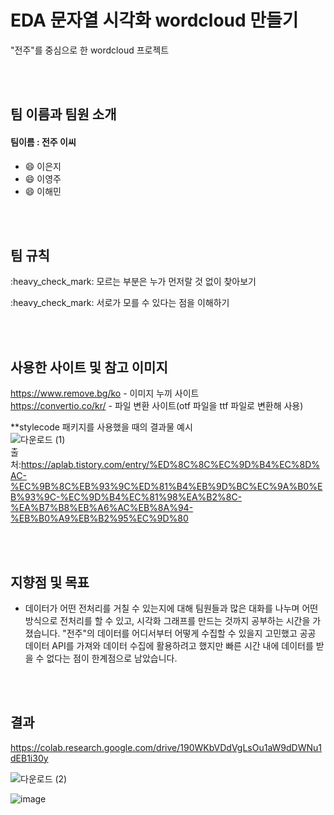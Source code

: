 # EDA 문자열 시각화 wordcloud 만들기
"전주"를 중심으로 한 wordcloud 프로젝트

<br></br>

## 팀 이름과 팀원 소개
#### 팀이름 : 전주 이씨
- :smile: 이은지
- :smile: 이영주
- :smile: 이해민

<br></br>


## 팀 규칙
<div>
<P>:heavy_check_mark: 모르는 부분은 누가 먼저랄 것 없이 찾아보기
<P>:heavy_check_mark: 서로가 모를 수 있다는 점을 이해하기 

<br></br>


## 사용한 사이트 및 참고 이미지
https://www.remove.bg/ko - 이미지 누끼 사이트
  </br>
https://convertio.co/kr/ - 파일 변환 사이트(otf 파일을 ttf 파일로 변환해 사용)
  </br>
 
**stylecode 패키지를 사용했을 때의 결과물 예시 
</br>![다운로드 (1)](https://user-images.githubusercontent.com/106312483/200857378-78156f79-d435-44c7-bf78-8bfe5ff79c41.png) </br>
출처:https://aplab.tistory.com/entry/%ED%8C%8C%EC%9D%B4%EC%8D%AC-%EC%9B%8C%EB%93%9C%ED%81%B4%EB%9D%BC%EC%9A%B0%EB%93%9C-%EC%9D%B4%EC%81%98%EA%B2%8C-%EA%B7%B8%EB%A6%AC%EB%8A%94-%EB%B0%A9%EB%B2%95%EC%9D%80


<br></br>


## 지향점 및 목표
- 데이터가 어떤 전처리를 거칠 수 있는지에 대해 팀원들과 많은 대화를 나누며 어떤 방식으로 전처리를 할 수 있고, 시각화 그래프를 만드는 것까지 공부하는 시간을 가졌습니다. "전주"의 데이터를 어디서부터 어떻게 수집할 수 있을지 고민했고 공공 데이터 API를 가져와 데이터 수집에 활용하려고 했지만 빠른 시간 내에 데이터를 받을 수 없다는 점이 한계점으로 남았습니다. 


<br></br>


## 결과
https://colab.research.google.com/drive/190WKbVDdVgLsOu1aW9dDWNu1dEB1i30y


![다운로드 (2)](https://user-images.githubusercontent.com/106312483/200495626-658b8ee2-5927-481d-8689-d8176cff7393.png)

![image](https://user-images.githubusercontent.com/106312483/200480697-5aedf3d6-0cc6-4350-a6d6-41936d5a31ed.png)



